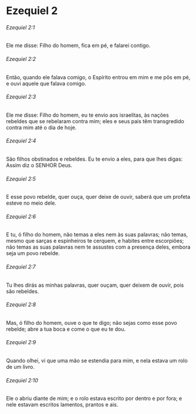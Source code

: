 # Ezequiel 2

###### Ezequiel 2:1

Ele me disse: Filho do homem, fica em pé, e falarei contigo.

###### Ezequiel 2:2

Então, quando ele falava comigo, o Espírito entrou em mim e me pôs em pé, e ouvi aquele que falava comigo.

###### Ezequiel 2:3

Ele me disse: Filho do homem, eu te envio aos israelitas, às nações rebeldes que se rebelaram contra mim; eles e seus pais têm transgredido contra mim até o dia de hoje.

###### Ezequiel 2:4

São filhos obstinados e rebeldes. Eu te envio a eles, para que lhes digas: Assim diz o SENHOR Deus.

###### Ezequiel 2:5

E esse povo rebelde, quer ouça, quer deixe de ouvir, saberá que um profeta esteve no meio dele.

###### Ezequiel 2:6

E tu, ó filho do homem, não temas a eles nem às suas palavras; não temas, mesmo que sarças e espinheiros te cerquem, e habites entre escorpiões; não temas as suas palavras nem te assustes com a presença deles, embora seja um povo rebelde.

###### Ezequiel 2:7

Tu lhes dirás as minhas palavras, quer ouçam, quer deixem de ouvir, pois são rebeldes.

###### Ezequiel 2:8

Mas, ó filho do homem, ouve o que te digo; não sejas como esse povo rebelde; abre a tua boca e come o que eu te dou.

###### Ezequiel 2:9

Quando olhei, vi que uma mão se estendia para mim, e nela estava um rolo de um livro.

###### Ezequiel 2:10

Ele o abriu diante de mim; e o rolo estava escrito por dentro e por fora; e nele estavam escritos lamentos, prantos e ais.

